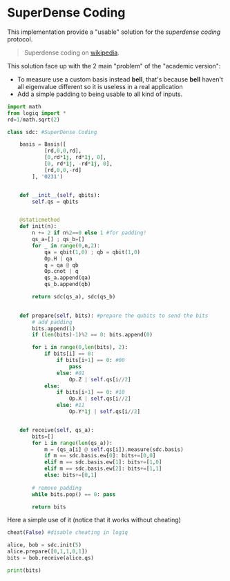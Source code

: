 # SuperDense Coding

This implementation provide a "usable" solution for the _superdense coding_ protocol.

> Superdense coding on [wikipedia](https://en.wikipedia.org/wiki/Superdense_coding).

This solution face up with the 2 main "problem" of the "academic version":
- To measure use a custom basis instead **bell**, that's because **bell** haven't all eigenvalue different so it is useless in a real application
- Add a simple padding to being usable to all kind of inputs.

```python
import math
from logiq import *
rd=1/math.sqrt(2)

class sdc: #SuperDense Coding

    basis = Basis([
            [rd,0,0,rd],
            [0,rd*1j, rd*1j, 0],
            [0, rd*1j, -rd*1j, 0],
            [rd,0,0,-rd]
        ], '0231')


    def __init__(self, qbits):
        self.qs = qbits


    @staticmethod
    def init(n):
        n += 2 if n%2==0 else 1 #for padding!
        qs_a=[] ; qs_b=[]
        for _ in range(0,n,2):
            qa = qbit(1,0) ; qb = qbit(1,0)
            Op.H | qa
            q = qa @ qb
            Op.cnot | q
            qs_a.append(qa)
            qs_b.append(qb)

        return sdc(qs_a), sdc(qs_b)

    
    def prepare(self, bits): #prepare the qubits to send the bits
        # add padding
        bits.append(1)
        if (len(bits)-1)%2 == 0: bits.append(0)

        for i in range(0,len(bits), 2):
            if bits[i] == 0:
                if bits[i+1] == 0: #00
                    pass
                else: #01
                    Op.Z | self.qs[i//2]
            else:
                if bits[i+1] == 0: #10
                    Op.X | self.qs[i//2]
                else: #11
                    Op.Y*1j | self.qs[i//2]


    def receive(self, qs_a):
        bits=[]
        for i in range(len(qs_a)):
            m = (qs_a[i] @ self.qs[i]).measure(sdc.basis)
            if m == sdc.basis.ew[0]: bits+=[0,0]
            elif m == sdc.basis.ew[1]: bits+=[1,0]
            elif m == sdc.basis.ew[2]: bits+=[1,1]
            else: bits+=[0,1]
        
        # remove padding
        while bits.pop() == 0: pass

        return bits
```

Here a simple use of it (notice that it works without cheating)

```python
cheat(False) #disable cheating in logiq

alice, bob = sdc.init(5)
alice.prepare([0,1,1,0,1])
bits = bob.receive(alice.qs)

print(bits)
```
